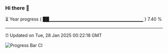 ### Hi there 👋

⏳ Year progress { ██▁▁▁▁▁▁▁▁▁▁▁▁▁▁▁▁▁▁▁▁▁▁▁▁▁▁▁▁ } 7.40 %

---

⏰ Updated on Tue, 28 Jan 2025 00:22:18 GMT

![Progress Bar CI](https://github.com/liununu/liununu/workflows/Progress%20Bar%20CI/badge.svg)
